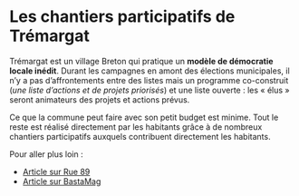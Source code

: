 # Les chantiers participatifs de Trémargat

Trémargat est un village Breton qui pratique un **modèle de démocratie locale inédit**.
Durant les campagnes en amont des élections municipales, il n’y a pas d’affrontements entre des listes mais un programme co-construit (*une liste d’actions et de projets priorisés*) et une liste ouverte : les « élus » seront animateurs des projets et actions prévus.

Ce que la commune peut faire avec son petit budget est minime. Tout le reste est réalisé directement par les habitants grâce à de nombreux chantiers participatifs auxquels contribuent directement les habitants.

Pour aller plus loin :
* [Article sur Rue 89](http://rue89.nouvelobs.com/2014/03/16/cest-trou-perdu-bretagne-allez-avoir-envie-dy-vivre-250685) 
* [Article sur BastaMag](http://www.bastamag.net/Reportage-Tremargat)
